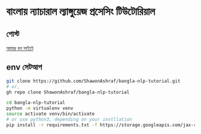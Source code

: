 # বাংলায় ন্যাচারাল ল্যাঙ্গুয়েজ প্রসেসিং টিউটোরিয়াল

## পোস্ট 
[আমার ব্লগ সাইটে](https://blog.shawonashraf.com/series/bnnlp)

## env সেটআপ 
```bash
git clone https://github.com/ShawonAshraf/bangla-nlp-tutorial.git
# or,
gh repo clone ShawonAshraf/bangla-nlp-tutorial

cd bangla-nlp-tutorial
python -m virtualenv venv
source activate venv/bin/activate
# or use python3, depending on your instllation
pip install -r requirements.txt -f https://storage.googleapis.com/jax-releases/jax_cuda_releases.html --extra-index-url https://download.pytorch.org/whl/cpu
```
